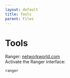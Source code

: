 ```yaml
---
layout: default
title: Tools
parent: Files
---
```


# Tools

Ranger: [networkworld.com](https://www.networkworld.com/article/3252222/the-linux-ranger.html)  
Activate the Ranger interface:
```sh
ranger
```
